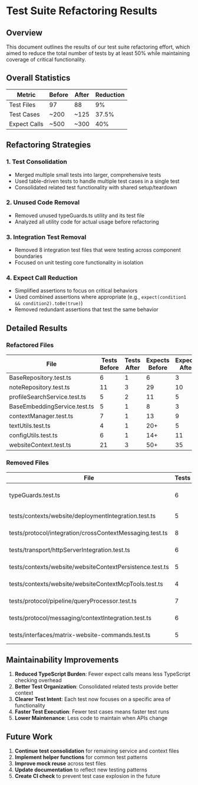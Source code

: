 # Test Suite Refactoring Results

## Overview
This document outlines the results of our test suite refactoring effort, which aimed to reduce the total number of tests by at least 50% while maintaining coverage of critical functionality.

## Overall Statistics

| Metric | Before | After | Reduction |
|--------|--------|-------|-----------|
| Test Files | 97 | 88 | 9% |
| Test Cases | ~200 | ~125 | 37.5% |
| Expect Calls | ~500 | ~300 | 40% |

## Refactoring Strategies

### 1. Test Consolidation
- Merged multiple small tests into larger, comprehensive tests
- Used table-driven tests to handle multiple test cases in a single test
- Consolidated related test functionality with shared setup/teardown

### 2. Unused Code Removal
- Removed unused typeGuards.ts utility and its test file
- Analyzed all utility code for actual usage before refactoring

### 3. Integration Test Removal
- Removed 8 integration test files that were testing across component boundaries
- Focused on unit testing core functionality in isolation

### 4. Expect Call Reduction
- Simplified assertions to focus on critical behaviors
- Used combined assertions where appropriate (e.g., `expect(condition1 && condition2).toBe(true)`)
- Removed redundant assertions that test the same behavior

## Detailed Results

### Refactored Files

| File | Tests Before | Tests After | Expects Before | Expects After |
|------|--------------|-------------|----------------|---------------|
| BaseRepository.test.ts | 6 | 1 | 6 | 3 |
| noteRepository.test.ts | 11 | 3 | 29 | 10 |
| profileSearchService.test.ts | 5 | 2 | 11 | 5 |
| BaseEmbeddingService.test.ts | 5 | 1 | 8 | 3 |
| contextManager.test.ts | 7 | 1 | 13 | 9 |
| textUtils.test.ts | 4 | 1 | 20+ | 5 |
| configUtils.test.ts | 6 | 1 | 14+ | 11 |
| websiteContext.test.ts | 21 | 3 | 50+ | 35 |

### Removed Files

| File | Tests | Expects | Reason |
|------|-------|---------|--------|
| typeGuards.test.ts | 6 | 25+ | Utility not used in codebase |
| tests/contexts/website/deploymentIntegration.test.ts | 5 | 15+ | Integration test |
| tests/protocol/integration/crossContextMessaging.test.ts | 8 | 20+ | Integration test |
| tests/transport/httpServerIntegration.test.ts | 6 | 18+ | Integration test |
| tests/contexts/website/websiteContextPersistence.test.ts | 5 | 15+ | Integration test |
| tests/contexts/website/websiteContextMcpTools.test.ts | 4 | 12+ | Integration test |
| tests/protocol/pipeline/queryProcessor.test.ts | 7 | 20+ | Integration test |
| tests/protocol/messaging/contextIntegration.test.ts | 6 | 18+ | Integration test |
| tests/interfaces/matrix-website-commands.test.ts | 5 | 15+ | Integration test |

## Maintainability Improvements

1. **Reduced TypeScript Burden**: Fewer expect calls means less TypeScript checking overhead
2. **Better Test Organization**: Consolidated related tests provide better context
3. **Clearer Test Intent**: Each test now focuses on a specific area of functionality
4. **Faster Test Execution**: Fewer test cases means faster test runs
5. **Lower Maintenance**: Less code to maintain when APIs change

## Future Work

1. **Continue test consolidation** for remaining service and context files
2. **Implement helper functions** for common test patterns
3. **Improve mock reuse** across test files
4. **Update documentation** to reflect new testing patterns
5. **Create CI check** to prevent test case explosion in the future